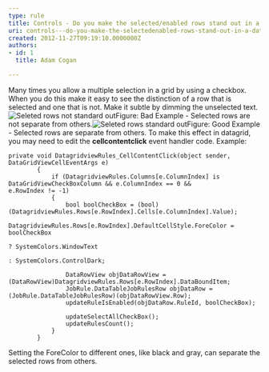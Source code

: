 ```yaml
---
type: rule
title: Controls - Do you make the selected/enabled rows stand out in a datagrid?
uri: controls---do-you-make-the-selectedenabled-rows-stand-out-in-a-datagrid
created: 2012-11-27T09:19:10.0000000Z
authors:
- id: 1
  title: Adam Cogan

---
```


 
Many times you allow a multiple selection in a grid by using a checkbox. When you do this make it easy to see the distinction of a row that is selected and one that is not. Make it subtle by dimming the unselected text.
   ​![Seleted rows not standard out](http&#58;//www.ssw.com.au/ssw/Standards/Rules/Images/Interface_Selected_Rows_Bad.JPG)Figure: Bad Example - Selected rows are not separate from others.![Seleted rows standard out](http&#58;//www.ssw.com.au/ssw/Standards/Rules/Images/Interface_Selected_Rows_Good.JPG)Figure: Good Example - Selected rows are separate from others.
To make this effect in datagrid, you may need to edit the **cellcontentclick** event handler code. 
Example:


```
private void DatagridviewRules_CellContentClick(object sender, DataGridViewCellEventArgs e)
        {
            if (DatagridviewRules.Columns[e.ColumnIndex] is DataGridViewCheckBoxColumn && e.ColumnIndex == 0 &&
e.RowIndex != -1)
            {
                bool boolCheckBox = (bool)(DatagridviewRules.Rows[e.RowIndex].Cells[e.ColumnIndex].Value);
                DatagridviewRules.Rows[e.RowIndex].DefaultCellStyle.ForeColor = boolCheckBox
                                                                                    ? SystemColors.WindowText
                                                                                    : SystemColors.ControlDark;

                DataRowView objDataRowView = (DataRowView)DatagridviewRules.Rows[e.RowIndex].DataBoundItem;
                JobRule.DataTableJobRulesRow objDataRow = (JobRule.DataTableJobRulesRow)(objDataRowView.Row);
                updateRuleIsEnabled(objDataRow.RuleId, boolCheckBox);

                updateSelectAllCheckBox();
                updateRulesCount();
            }
        }
```

Setting the ForeColor to different ones, like black and gray, can separate the selected rows from others.
